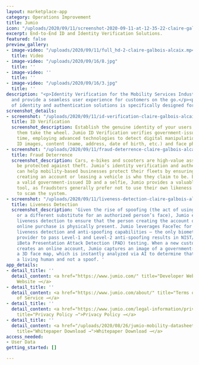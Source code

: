 ```yaml
---
layout: marketplace-app
category: Operations Improvement
title: Jumio
icon: "/uploads/2020/09/11/screenshot-2020-09-11-at-12-35-22-claire-galbois-alcaix.png"
excerpt: End-to-End ID and Identity Verification Solutions.
featured: false
preview_gallery:
- image-video: "/uploads/2020/09/11/full_hd-2-claire-galbois-alcaix.mp4"
  title: Video
- image-video: "/uploads/2020/09/16/8.jpg"
  title: ''
- image-video: ''
  title: ''
- image-video: "/uploads/2020/09/16/3.jpg"
  title: ''
description: "<p>Identity Verification for the Mobility Services Industry Deter fraud
  and provide a seamless user experience for customers on the go.</p><p>Jumio’s suite
  of identity and authentication solutions is specifically designed for mobility organizations.</p>"
screenshot_details:
- screenshot: "/uploads/2020/09/11/id-verification-claire-galbois-alcaix.png"
  title: ID Verification
  screenshot_description: Establish the genuine identity of your users before letting
    them take the wheel. Jumio ID Verification verifies government-issued IDs in real
    time, employing advanced technologies to detect digital manipulations of genuine
    ID images, content (name, address, date of birth, etc.) and face photo replacements.
- screenshot: "/uploads/2020/09/11/fraud-deterrence-claire-galbois-alcaix.png"
  title: Fraud Deterrence
  screenshot_description: Cars, e-bikes and scooters are high-value assets that must
    be protected against theft. Jumio’s identity verification and authentication solutions
    can help mobility-based businesses protect their fleets by ensuring that the person
    creating an account or leasing a vehicle is who they claim to be. By requiring
    a valid government-issued ID and a selfie, Jumio provides a valuable fraud-prevention
    tool, as fraudsters generally prefer not to use their own likeness when trying
    to scam the system.
- screenshot: "/uploads/2020/09/11/liveness-detection-claire-galbois-alcaix.png"
  title: Liveness Detection
  screenshot_description: 'Given the rise of spoofing (the act of using a photo, video
    or a different substitute for an authorized person’s face), Jumio employs state-of-the-art
    liveness detection to ensure that the person creating the account or making an
    online purchase is physically present. Jumio leverages FaceTec for its advanced
    liveness detection and anti-spoofing capabilities — the only biometrics solution
    provider to pass Level-1 and Level-2 anti-spoofing results in NIST/NVLAP-certified
    iBeta Presentation Attack Detection (PAD) testing. When a new customer or driver
    creates an online account, Jumio captures an image of a government-issued ID and
    a 3D face map, which is instantly analyzed via AI to determine that the user is
    a living human and not a spoof. '
app_details:
- detail_title: ''
  detail_content: <a href="https://www.jumio.com/" title="Developer Website →">Developer
    Website →</a>
- detail_title: ''
  detail_content: <a href="https://www.jumio.com/about/" title="Terms of Service →">Terms
    of Service →</a>
- detail_title: ''
  detail_content: <a href="https://www.jumio.com/legal-information/privacy-policy/"
    title="Privacy Policy →">Privacy Policy →</a>
- detail_title: ''
  detail_content: <a href="/uploads/2020/08/26/jumio-mobility-datasheet-us-final-claire-galbois-alcaix.pdf"
    title="Whitepaper Download →">Whitepaper Download →</a>
access_needed:
- User Data
getting_started: []

---
```

